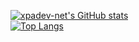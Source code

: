[![xpadev-net's GitHub stats](https://github-readme-stats.vercel.app/api?username=xpadev-net)](https://github.com/anuraghazra/github-readme-stats)  
[![Top Langs](https://github-readme-stats.vercel.app/api/top-langs/?username=xpadev-net)](https://github.com/anuraghazra/github-readme-stats)
